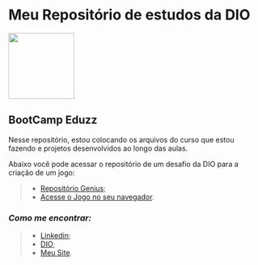 # Meu Repositório de estudos da DIO
<img height="130px" src="https://user-images.githubusercontent.com/79944875/140591199-3a3e22d5-bcb1-4b3e-947c-ad7010317e71.png">

## BootCamp Eduzz

Nesse repositório, estou colocando os arquivos do curso que estou fazendo e projetos desenvolvidos ao longo das aulas.

Abaixo você pode acessar o repositório de um desafio da DIO para a criação de um jogo:

> * [Repositório Genius](https://github.com/airan-rocha/genius-dio);
> * [Acesse o Jogo no seu navegador](https://airan-rocha.github.io/genius-dio/).

### _Como me encontrar:_
> * [Linkedin](https://www.linkedin.com/in/airan-rocha/);
> * [DIO](https://web.dio.me/users/rocha_airan);
> * [Meu Site](https://www.airanrocha.com.br).
